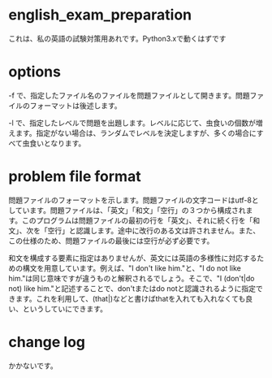 # english_exam_preparation
 これは、私の英語の試験対策用あれです。Python3.xで動くはずです

# options
 -f <file>で、指定したファイル名のファイルを問題ファイルとして開きます。問題ファイルのフォーマットは後述します。

 -l <level>で、指定したレベルで問題を出題します。レベルに応じて、虫食いの個数が増えます。指定がない場合は、ランダムでレベルを決定しますが、多くの場合にすべて虫食いとなります。

# problem file format
 問題ファイルのフォーマットを示します。問題ファイルの文字コードはutf-8としています。問題ファイルは、「英文」「和文」「空行」の３つから構成されます。このプログラムは問題ファイルの最初の行を「英文」、それに続く行を「和文」、次を「空行」と認識します。途中に改行のある文は許されません。また、この仕様のため、問題ファイルの最後には空行が必ず必要です。

 和文を構成する要素に指定はありませんが、英文には英語の多様性に対応するための構文を用意しています。例えば、"I don't like him."と、"I do not like him."は同じ意味ですが違うものと解釈されるでしょう。そこで、"I (don't|do not) like him."と記述することで、don'tまたはdo notと認識されるように指定できます。これを利用して、(that|)などと書けばthatを入れても入れなくても良い、というしていにできます。

# change log
 かかないです。
